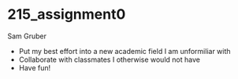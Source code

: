 # 215_assignment0
Sam Gruber
- Put my best effort into a new academic field I am unformiliar with
- Collaborate with classmates I otherwise would not have
- Have fun!
